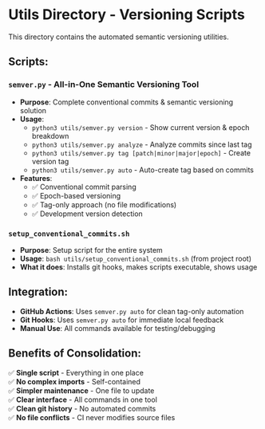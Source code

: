 # Utils Directory - Versioning Scripts

This directory contains the automated semantic versioning utilities.

## Scripts:

### `semver.py` - **All-in-One Semantic Versioning Tool**
- **Purpose**: Complete conventional commits & semantic versioning solution
- **Usage**: 
  - `python3 utils/semver.py version` - Show current version & epoch breakdown
  - `python3 utils/semver.py analyze` - Analyze commits since last tag
  - `python3 utils/semver.py tag [patch|minor|major|epoch]` - Create version tag
  - `python3 utils/semver.py auto` - Auto-create tag based on commits
- **Features**: 
  - ✅ Conventional commit parsing
  - ✅ Epoch-based versioning
  - ✅ Tag-only approach (no file modifications)
  - ✅ Development version detection

### `setup_conventional_commits.sh`
- **Purpose**: Setup script for the entire system
- **Usage**: `bash utils/setup_conventional_commits.sh` (from project root)
- **What it does**: Installs git hooks, makes scripts executable, shows usage

## Integration:

- **GitHub Actions**: Uses `semver.py auto` for clean tag-only automation
- **Git Hooks**: Uses `semver.py auto` for immediate local feedback
- **Manual Use**: All commands available for testing/debugging

## Benefits of Consolidation:

✅ **Single script** - Everything in one place  
✅ **No complex imports** - Self-contained  
✅ **Simpler maintenance** - One file to update  
✅ **Clear interface** - All commands in one tool  
✅ **Clean git history** - No automated commits  
✅ **No file conflicts** - CI never modifies source files
